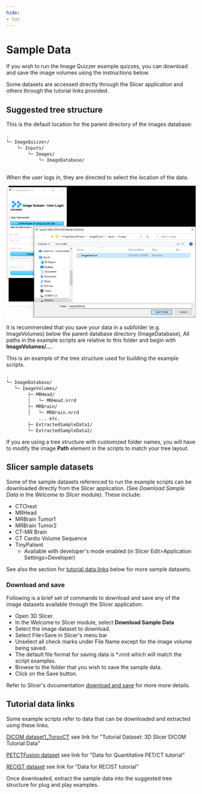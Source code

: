 ```yaml
---
hide:
- toc
---
```

<!-- let javascript handle toc on left sidebar -->

# Sample Data

If you wish to run the Image Quizzer example quizzes, you can download and save the image volumes
using the instructions below.

Some datasets are accessed directly through the Slicer application and others
through the tutorial links provided.

## Suggested tree structure

This is the default location for the parent directory of the images database:

```
.
└─ ImageQuizzer/
    └─ Inputs/
        └─ Images/
            └─ ImageDatabase/
			
```
 
When the user logs in, they are directed to select the location of the data.

![Data location](assets/LoginDefaultDatabase_selected.png)


It is recommended that you save your data in a subfolder (e.g. ImageVolumes) below the parent database directory (ImageDatabase),
All paths in the example scripts are relative to this folder and begin with **ImageVolumes/...**.

This is an example of the tree structure used for building the example scripts.


```
.
└─ ImageDatabase/
   └─ ImageVolumes/
        ├─ MRHead/
        │   └─ MRHead.nrrd
        ├─ MRBrain/
        │   └─ MRBrain.nrrd
            ... etc.
        ├─ ExtractedSampleData1/
        └─ ExtractedSampleData2/

```



If you are using a tree structure with customized folder names,
you will have to modify the image **Path** element in the scripts to match your tree layout.




## Slicer sample datasets

Some of the sample datasets referenced to run the example scripts can be downloaded directly from the Slicer application.
(See *Download Sample Data* in the *Welcome to Slicer* module). These include:

* CTChest
* MRHead
* MRBrain Tumor1
* MRBrain Tumor2
* CT-MR Brain
* CT Cardio Volume Sequence
* TinyPatient
    * Available with developer's mode enabled (in Slicer Edit>Application Settings>Developer)

See also the section for [tutorial data links](#tutorial-data-links) below for more sample datasets.

### Download and save

Following is a brief set of commands to download and save 
any of the image datasets available through the Slicer application.

* Open 3D Slicer. 
* In the Welcome to Slicer module, select **Download Sample Data**
* Select the image dataset to download.
* Select File>Save in Slicer's menu bar
* Unselect all check marks under File Name except for the image volume being saved.
* The default file format for saving data is *.nrrd which will match the script examples.
* Browse to the folder that you wish to save the sample data.
* Click on the Save button.

Refer to Slicer's documentation <a href="https://slicer.readthedocs.io/en/latest/user_guide/data_loading_and_saving.html" target="_blank"> download and save</a> for more more details.



## Tutorial data links

Some example scripts refer to data that can be downloaded and extracted using these links.

<a href="http://spujol.github.io/SlicerDICOMTutorial" target="_blank">DICOM dataset1_TorsoCT</a> see link for "Tutorial Dataset: 3D Slicer DICOM Tutorial Data"

<a href="http://www.na-mic.org/Wiki/index.php/Events:RSNA_CTSA_2009#Tutorial_Data)" target="_blank">PETCTFusion dataset</a> see link for "Data for Quantitative PET/CT tutorial"

<a href="http://www.na-mic.org/Wiki/index.php/Events:RSNA_CTSA_2009#Tutorial_Data" target="_blank">RECIST dataset</a> see link for "Data for RECIST tutorial"

Once downloaded, extract the sample data into the suggested tree structure for plug and play examples.
